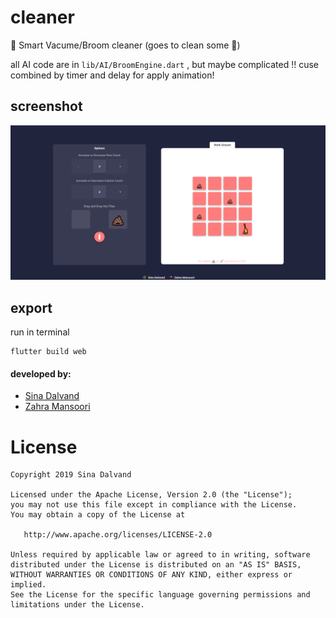 # cleaner

🧹 Smart Vacume/Broom cleaner (goes to clean some 💩)

all AI code are in `lib/AI/BroomEngine.dart` , but maybe complicated !! cuse combined by timer and delay for apply animation!

## screenshot
<img src="https://github.com/sinadalvand/Cleaner/blob/master/art/art.png" width="720"/>

## export
run in terminal
```
flutter build web
```

#### developed by:
+ [Sina Dalvand](https://github.com/sinadalvand)
+ [Zahra Mansoori](https://github.com/ZahraMansoori)


# License
    Copyright 2019 Sina Dalvand

    Licensed under the Apache License, Version 2.0 (the "License");
    you may not use this file except in compliance with the License.
    You may obtain a copy of the License at

       http://www.apache.org/licenses/LICENSE-2.0

    Unless required by applicable law or agreed to in writing, software
    distributed under the License is distributed on an "AS IS" BASIS,
    WITHOUT WARRANTIES OR CONDITIONS OF ANY KIND, either express or implied.
    See the License for the specific language governing permissions and
    limitations under the License.